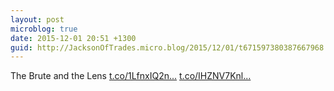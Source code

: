 ```yaml
---
layout: post
microblog: true
date: 2015-12-01 20:51 +1300
guid: http://JacksonOfTrades.micro.blog/2015/12/01/t671597380387667968.html
---
```

The Brute and the Lens [t.co/1LfnxIQ2n...](https://t.co/1LfnxIQ2nY) [t.co/IHZNV7Knl...](https://t.co/IHZNV7KnlQ)
